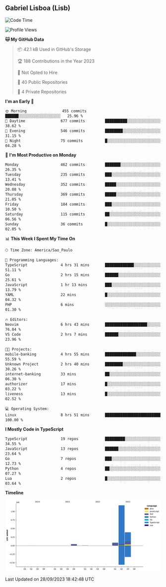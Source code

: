 ## Gabriel Lisboa (Lisb)

<!--START_SECTION:waka-->
![Code Time](http://img.shields.io/badge/Code%20Time-203%20hrs%2057%20mins-blue)

![Profile Views](http://img.shields.io/badge/Profile%20Views-0-blue)

**🐱 My GitHub Data** 

> 📦 42.1 kB Used in GitHub's Storage 
 > 
> 🏆 188 Contributions in the Year 2023
 > 
> 🚫 Not Opted to Hire
 > 
> 📜 40 Public Repositories 
 > 
> 🔑 4 Private Repositories 
 > 
**I'm an Early 🐤** 

```text
🌞 Morning                455 commits         ██████░░░░░░░░░░░░░░░░░░░   25.96 % 
🌆 Daytime                677 commits         ██████████░░░░░░░░░░░░░░░   38.62 % 
🌃 Evening                546 commits         ████████░░░░░░░░░░░░░░░░░   31.15 % 
🌙 Night                  75 commits          █░░░░░░░░░░░░░░░░░░░░░░░░   04.28 % 
```
📅 **I'm Most Productive on Monday** 

```text
Monday                   462 commits         ███████░░░░░░░░░░░░░░░░░░   26.35 % 
Tuesday                  235 commits         ███░░░░░░░░░░░░░░░░░░░░░░   13.41 % 
Wednesday                352 commits         █████░░░░░░░░░░░░░░░░░░░░   20.08 % 
Thursday                 369 commits         █████░░░░░░░░░░░░░░░░░░░░   21.05 % 
Friday                   184 commits         ███░░░░░░░░░░░░░░░░░░░░░░   10.50 % 
Saturday                 115 commits         ██░░░░░░░░░░░░░░░░░░░░░░░   06.56 % 
Sunday                   36 commits          █░░░░░░░░░░░░░░░░░░░░░░░░   02.05 % 
```


📊 **This Week I Spent My Time On** 

```text
🕑︎ Time Zone: America/Sao_Paulo

💬 Programming Languages: 
TypeScript               4 hrs 31 mins       █████████████░░░░░░░░░░░░   51.11 % 
Go                       2 hrs 15 mins       ██████░░░░░░░░░░░░░░░░░░░   25.61 % 
JavaScript               1 hr 13 mins        ███░░░░░░░░░░░░░░░░░░░░░░   13.79 % 
YAML                     22 mins             █░░░░░░░░░░░░░░░░░░░░░░░░   04.32 % 
PHP                      6 mins              ░░░░░░░░░░░░░░░░░░░░░░░░░   01.30 % 

🔥 Editors: 
Neovim                   6 hrs 43 mins       ███████████████████░░░░░░   76.04 % 
VS Code                  2 hrs 7 mins        ██████░░░░░░░░░░░░░░░░░░░   23.96 % 

🐱‍💻 Projects: 
mobile-banking           4 hrs 55 mins       ██████████████░░░░░░░░░░░   55.59 % 
Unknown Project          2 hrs 40 mins       ████████░░░░░░░░░░░░░░░░░   30.26 % 
internet-banking         33 mins             ██░░░░░░░░░░░░░░░░░░░░░░░   06.30 % 
authorizer               17 mins             █░░░░░░░░░░░░░░░░░░░░░░░░   03.22 % 
liveness                 13 mins             █░░░░░░░░░░░░░░░░░░░░░░░░   02.52 % 

💻 Operating System: 
Linux                    8 hrs 51 mins       █████████████████████████   100.00 % 
```

**I Mostly Code in TypeScript** 

```text
TypeScript               19 repos            █████████░░░░░░░░░░░░░░░░   34.55 % 
JavaScript               13 repos            ██████░░░░░░░░░░░░░░░░░░░   23.64 % 
Go                       7 repos             ███░░░░░░░░░░░░░░░░░░░░░░   12.73 % 
Python                   4 repos             ██░░░░░░░░░░░░░░░░░░░░░░░   07.27 % 
Lua                      2 repos             █░░░░░░░░░░░░░░░░░░░░░░░░   03.64 % 
```



**Timeline**

![Lines of Code chart](https://raw.githubusercontent.com/tenlisboa/tenlisboa/main/assets/bar_graph.png)


 Last Updated on 28/09/2023 18:42:48 UTC
<!--END_SECTION:waka-->
